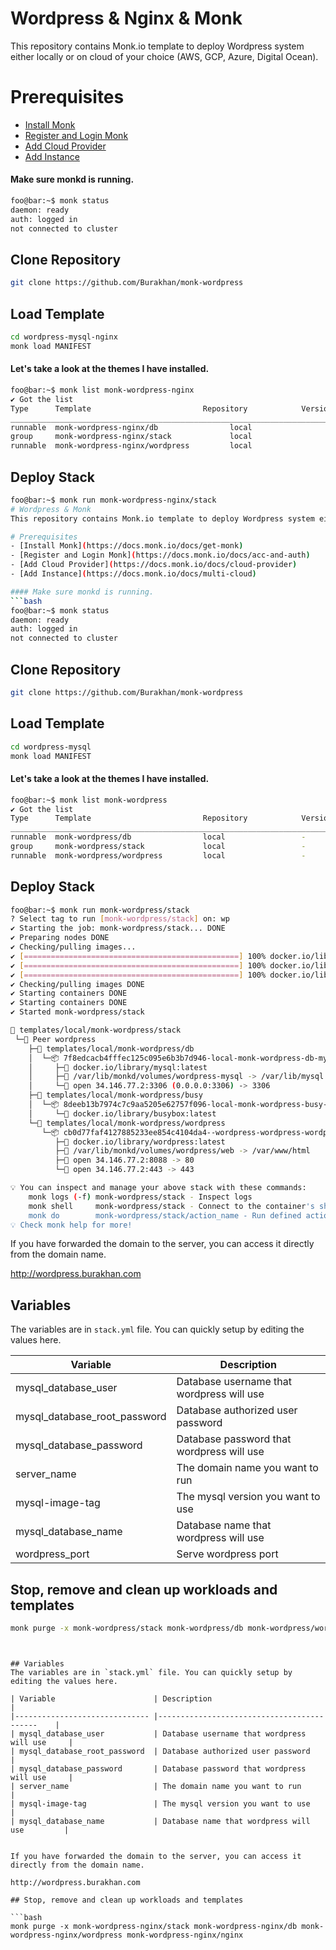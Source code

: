 # Wordpress & Nginx & Monk
This repository contains Monk.io template to deploy Wordpress system either locally or on cloud of your choice (AWS, GCP, Azure, Digital Ocean).

# Prerequisites
- [Install Monk](https://docs.monk.io/docs/get-monk)
- [Register and Login Monk](https://docs.monk.io/docs/acc-and-auth)
- [Add Cloud Provider](https://docs.monk.io/docs/cloud-provider)
- [Add Instance](https://docs.monk.io/docs/multi-cloud)

#### Make sure monkd is running.
```bash
foo@bar:~$ monk status
daemon: ready
auth: logged in
not connected to cluster
```

## Clone Repository
```bash
git clone https://github.com/Burakhan/monk-wordpress
```

## Load Template
```bash
cd wordpress-mysql-nginx
monk load MANIFEST
```


#### Let's take a look at the themes I have installed.
```bash
foo@bar:~$ monk list monk-wordpress-nginx
✔ Got the list
Type      Template                         Repository            Version      Tags
___________________________________________________________________________________
runnable  monk-wordpress-nginx/db                local                 -            -
group     monk-wordpress-nginx/stack             local                 -            -
runnable  monk-wordpress-nginx/wordpress         local                 -            -

```

## Deploy Stack
```bash
foo@bar:~$ monk run monk-wordpress-nginx/stack 
# Wordpress & Monk
This repository contains Monk.io template to deploy Wordpress system either locally or on cloud of your choice (AWS, GCP, Azure, Digital Ocean).

# Prerequisites
- [Install Monk](https://docs.monk.io/docs/get-monk)
- [Register and Login Monk](https://docs.monk.io/docs/acc-and-auth)
- [Add Cloud Provider](https://docs.monk.io/docs/cloud-provider)
- [Add Instance](https://docs.monk.io/docs/multi-cloud)

#### Make sure monkd is running.
```bash
foo@bar:~$ monk status
daemon: ready
auth: logged in
not connected to cluster
```

## Clone Repository
```bash
git clone https://github.com/Burakhan/monk-wordpress
```

## Load Template
```bash
cd wordpress-mysql
monk load MANIFEST
```


#### Let's take a look at the themes I have installed.
```bash
foo@bar:~$ monk list monk-wordpress
✔ Got the list
Type      Template                         Repository            Version      Tags
___________________________________________________________________________________
runnable  monk-wordpress/db                local                 -            -
group     monk-wordpress/stack             local                 -            -
runnable  monk-wordpress/wordpress         local                 -            -

```

## Deploy Stack
```bash
foo@bar:~$ monk run monk-wordpress/stack 
? Select tag to run [monk-wordpress/stack] on: wp
✔ Starting the job: monk-wordpress/stack... DONE
✔ Preparing nodes DONE
✔ Checking/pulling images...
✔ [================================================] 100% docker.io/library/mysql:latest wordpress
✔ [================================================] 100% docker.io/library/wordpress:latest wordpress
✔ [================================================] 100% docker.io/library/busybox:latest wordpress
✔ Checking/pulling images DONE
✔ Starting containers DONE
✔ Starting containers DONE
✔ Started monk-wordpress/stack

🔩 templates/local/monk-wordpress/stack
 └─🧊 Peer wordpress
    ├─🔩 templates/local/monk-wordpress/db
    │  └─📦 7f8edcacb4fffec125c095e6b3b7d946-local-monk-wordpress-db-mysql
    │     ├─🧩 docker.io/library/mysql:latest
    │     ├─💾 /var/lib/monkd/volumes/wordpress-mysql -> /var/lib/mysql
    │     └─🔌 open 34.146.77.2:3306 (0.0.0.0:3306) -> 3306
    ├─🔩 templates/local/monk-wordpress/busy
    │  └─📦 8deeb13b7974c7c9aa5205e62757f096-local-monk-wordpress-busy-test
    │     └─🧩 docker.io/library/busybox:latest
    └─🔩 templates/local/monk-wordpress/wordpress
       └─📦 cb0d77faf4127885233ee854c4104da4--wordpress-wordpress-wordpress
          ├─🧩 docker.io/library/wordpress:latest
          ├─💾 /var/lib/monkd/volumes/wordpress/web -> /var/www/html
          ├─🔌 open 34.146.77.2:8088 -> 80
          └─🔌 open 34.146.77.2:443 -> 443

💡 You can inspect and manage your above stack with these commands:
	monk logs (-f) monk-wordpress/stack - Inspect logs
	monk shell     monk-wordpress/stack - Connect to the container's shell
	monk do        monk-wordpress/stack/action_name - Run defined action (if exists)
💡 Check monk help for more!
```

If you have forwarded the domain to the server, you can access it directly from the domain name.

http://wordpress.burakhan.com

## Variables
The variables are in `stack.yml` file. You can quickly setup by editing the values here.

| Variable                     	| Description                               	|
|------------------------------	|-------------------------------------------	|
| mysql_database_user          	| Database username that wordpress will use 	|
| mysql_database_root_password 	| Database authorized user password         	|
| mysql_database_password      	| Database password that wordpress will use 	|
| server_name                  	| The domain name you want to run           	|
| mysql-image-tag              	| The mysql version you want to use         	|
| mysql_database_name          	| Database name that wordpress will use     	|
| wordpress_port          	      | Serve wordpress port     	|


##

## Stop, remove and clean up workloads and templates

```bash
monk purge -x monk-wordpress/stack monk-wordpress/db monk-wordpress/wordpress
```

```


## Variables
The variables are in `stack.yml` file. You can quickly setup by editing the values here.

| Variable                     	| Description                               	|
|------------------------------	|-------------------------------------------	|
| mysql_database_user          	| Database username that wordpress will use 	|
| mysql_database_root_password 	| Database authorized user password         	|
| mysql_database_password      	| Database password that wordpress will use 	|
| server_name                  	| The domain name you want to run           	|
| mysql-image-tag              	| The mysql version you want to use         	|
| mysql_database_name          	| Database name that wordpress will use     	|


If you have forwarded the domain to the server, you can access it directly from the domain name.

http://wordpress.burakhan.com

## Stop, remove and clean up workloads and templates

```bash
monk purge -x monk-wordpress-nginx/stack monk-wordpress-nginx/db monk-wordpress-nginx/wordpress monk-wordpress-nginx/nginx
```


